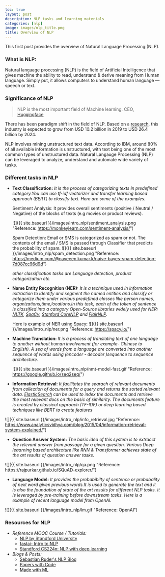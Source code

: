 ```yaml
---
toc: true
layout: post
description: NLP tasks and learning materials
categories: [nlp]
image: images/nlp_title.png
title: Overview of NLP
---
```


This first post provides the overview of Natural Language Processing (NLP).

### What is NLP:

Natural language processing (NLP) is the field of Artificial Intelligence that gives machine the ability to read, understand & derive meaning from Human language. 
Simply put, it allows computers to understand human language — speech or text.



### Significance of NLP
> NLP is the most important field of Machine learning. CEO, [Huggingface](https://huggingface.co/)

There has been paradigm shift in the field of NLP. Based on a [research](https://www.prnewswire.com/news-releases/global-natural-language-processing-nlp-market-set-to-reach-26-4-billion-by-2024--rising-at-a-cagr-of-21-from-2019--300976936.html), this industry is expected to grow from USD 10.2 billion in 2019 to USD 26.4 billion by 2024. 

NLP involves mining unstructured text data. According to IBM, around 80% of all available information is unstructured, with text being one of the most common types of unstructured data. Natural Langauge Processing (NLP) can be leveraged 
to analyze, understand and automate wide variety of tasks.

### Different tasks in NLP 
- **Text Classification:** *It is the process of categorizing texts in predefined category.You can use tf-idf vectorizer and transfer learning based approach (BERT) to classify text. Here are some of the examples.*

  Sentiment Analysis: It provides overall sentiments (positive / Neutral / Negative) of the blocks of texts (e.g movies or product reviews).

  ![]({{ site.baseurl }}/images/intro_nlp/sentiment_analysis.png "Reference: https://monkeylearn.com/sentiment-analysis/")

  Spam Detection: Email or SMS is categorized as spam or not. The contents of the email / SMS is passed through Classifier that predicts the probability of spam.
    ![]({{ site.baseurl }}/images/intro_nlp/spam_detection.png "Reference: https://medium.com/@naveeen.kumar.k/naive-bayes-spam-detection-7d087cc96d9d")

  *other classification tasks are Language detection, product categorization etc.*


- **Name Entity Recognition (NER):** *It is a technique used in information extraction to identify and segment the  named entities and classify or categorize them under various predefined classes like person names, organizations,time,locations.In this task, each of the token of sentence is classified into a category*
*Open-Source libraries widely used for NER: [NLTK](https://www.nltk.org/), [SpaCy](https://spacy.io/), [Stanford CoreNLP](https://stanfordnlp.github.io/CoreNLP/) and [FlairNLP](https://github.com/flairNLP/flair).* 

    Here is example of NER using Spacy:
   ![]({{ site.baseurl }}/images/intro_nlp/ner.png "Reference: https://spacy.io/")

- **Machine Translation:** *It is a process of translating text of one language to another without human involvement (for example- Chinese to English). A seq of words from a language are converted into another sequence of words using (encoder - decoder )sequence to sequence architecture.*

   ![]({{ site.baseurl }}/images/intro_nlp/nmt-model-fast.gif "Reference: https://google.github.io/seq2seq/")

- **Information Retrieval:** *It facilitates the searach of relevant documents from collection of documents for a query and returns the sorted relevant data. [ElasticSearch](https://www.elastic.co/) can be used to index the documents and retrieve the most relevant docs on the basic of similarity. The documents feature is created by classical approach (TF-IDF) or deep learning based techniques like BERT to create features*

![]({{ site.baseurl }}/images/intro_nlp/info_retrieval.jpg "Reference: https://www.analyticsvidhya.com/blog/2015/04/information-retrieval-system-explained/")

- **Question Answer System:** *The basic idea of this system is to extracct the relevant answer from passage for a given question. Various Deep leaarning based architecture like RNN & Transformer achieves state of the art results of question answer tasks.*

![]({{ site.baseurl }}/images/intro_nlp/qa.png "Reference: https://rajpurkar.github.io/SQuAD-explorer/")

- **Language Model:** *It provides the probabibilty of sentence or probabality of next word given previous words.It is used to generate the text and it is also the foundation of state of the art results for different NLP tasks. It is leveraged by pre-training before downstream tasks. Here is a example of recent language model
 from OpenAI.*

 ![]({{ site.baseurl }}/images/intro_nlp/lm.gif "Reference: OpenAI")


### Resources for NLP

- *Reference MOOC Course / Tutorials:*
    - [NLP by Standford University](https://www.youtube.com/playlist?list=PLLssT5z_DsK8HbD2sPcUIDfQ7zmBarMYv) 
    - [fastai- Intro to NLP](https://www.youtube.com/playlist?list=PLtmWHNX-gukKocXQOkQjuVxglSDYWsSh9)
    - [Standford CS224n: NLP with deep learning](https://www.youtube.com/playlist?list=PLoROMvodv4rOhcuXMZkNm7j3fVwBBY42z&fbclid=IwAR1R3-VyCBrF1hCZGrhOmk24XMjGkHe27U8wMDp8oQ6XPViWd1DzEgH4Qp4)
 
-  *Blogs & Posts:*
    - [Sebastian Ruder's NLP Blog](https://ruder.io/tag/natural-language-processing/)
    - [Papers with Code](https://paperswithcode.com/area/natural-language-processing)
    - [Made with ML](https://madewithml.com/topics/natural-language-processing/)


